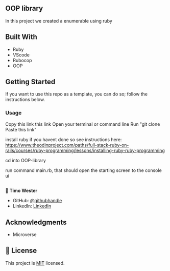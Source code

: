 ## OOP library

In this project we created a enumerable using ruby


## Built With

- Ruby
- VScode
- Rubocop
- OOP


## Getting Started

If you want to use this repo as a template, you can do so; follow the instructions below.


### Usage
Copy this link this link
Open your terminal or command line
Run "git clone Paste this link"

install ruby if you havent done so see instructions here: https://www.theodinproject.com/paths/full-stack-ruby-on-rails/courses/ruby-programming/lessons/installing-ruby-ruby-programming

cd into OOP-library

run command main.rb, that should open the starting screen to the console ui

##


👤 **Timo Wester**

- GitHub: [@githubhandle](https://github.com/Timowest12)
- LinkedIn: [LinkedIn](https://www.linkedin.com/in/timo-wester-6a0282a7/)


## Acknowledgments

- Microverse

## 📝 License

This project is [MIT](./MIT) licensed.

